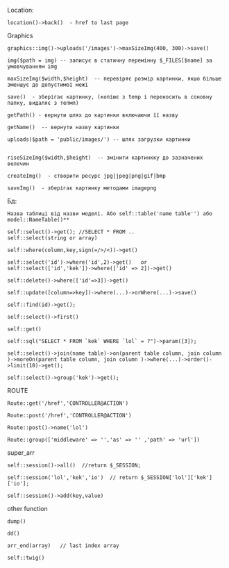
Location:
    
    location()->back()  - href to last page


Graphics

    graphics::img()->uploads('/images')->maxSizeImg(400, 300)->save() 
    
    img($path = img) -- записує в статичну перемінну $_FILES[$name] за умовчуванням img
    
    maxSizeImg($width,$height)  -- перевіряє розмір картинки, якшо більше зменшує до допустимої межі 
    
    save()  - зберігає картинку, (копіює з temp і переносить в соновну папку, видаляє з тепмп)
    
    getPath() - вернути шлях до картинки включаючи її назву
    
    getName()  -- вернути назву картинки
    
    uploads($path = 'public/images/') -- шлях загрузки картинки
    
    
    riseSizeImg($width,$height)  -- змінити картинкку до зазначених велечин
    
    createImg()  - створити ресурс jpg|jpeg|png|gif|bmp
    
    saveImg()  - зберігає картинку методами imagepng


Бд:

    Назва таблиці від назви моделі. Або self::table('name table'') або model::NameTable()**

    self::select()->get(); //SELECT * FROM ..
    self::select(string or array)
    
    self::where(column,key,sign(=/>/<))->get()
   
    self::select('id')->where('id',2)->get()   or     self::select(['id','kek'])->where(['id' => 2])->get() 
    
    self::delete()->where(['id'=>3])->get()
    
    self::update([column=>key])->where(...)->orWhere(...)->save()
    
    self::find(id)->get();
    
    self::select()->first()
    
    self::get()
    
    self::sql("SELECT * FROM `kek` WHERE `lol` = ?")->param([3]);
    
    self::select()->join(name table)->on(parent table column, join column )->moreOn(parent table column, join column )->where(...)->order()->limit(10)->get();
    
    self::select()->group('kek')->get();


ROUTE

    Route::get('/href','CONTROLLER@ACTION')
    
    Route::post('/href','CONTROLLER@ACTION')
    
    Route::post()->name('lol')
    
    Route::group(['middleware' => '','as' => '' ,'path' => 'url'])



super_arr

    self::session()->all()  //return $_SESSION;
    
    self::session('lol','kek','io')  // return $_SESSION['lol']['kek']['io'];
    
    self::session()->add(key,value) 




other function

    dump()
    
    dd()
    
    arr_end(array)   // last index array
    
    self::twig() 
